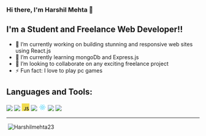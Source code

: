 ### Hi there, I'm Harshil Mehta 👋

## I'm a Student and Freelance Web Developer!!

- 🔭 I’m currently working on building stunning and responsive web sites using React.js
- 🌱 I’m currently learning mongoDb and Express.js
- 👯 I’m looking to collaborate on any exciting freelance project
- ⚡ Fun fact: I love to play pc games

## Languages and Tools:

<code><img height="20" src="https://cdn.vox-cdn.com/thumbor/HFwS18BH4dG7dl5kD37qHK2nemg=/0x2:580x389/1400x1050/filters:focal(0x2:580x389):format(jpeg)/cdn.vox-cdn.com/assets/979932/html5.jpeg"></code>
<code><img height="20" src="https://upload.wikimedia.org/wikipedia/commons/thumb/3/3d/CSS.3.svg/1200px-CSS.3.svg.png"></code>
<code><img height="20" src="https://raw.githubusercontent.com/github/explore/80688e429a7d4ef2fca1e82350fe8e3517d3494d/topics/javascript/javascript.png"></code>
<code><img height="20" src="https://upload.wikimedia.org/wikipedia/commons/thumb/d/d9/Node.js_logo.svg/1280px-Node.js_logo.svg.png"></code>
<code><img height="20" src="https://raw.githubusercontent.com/github/explore/80688e429a7d4ef2fca1e82350fe8e3517d3494d/topics/react/react.png"></code>
<code><img height="20" src="https://upload.wikimedia.org/wikipedia/commons/4/49/Redux.png"></code>
<code><img height="20" src="https://encrypted-tbn0.gstatic.com/images?q=tbn%3AANd9GcR0syl-pMTbiJQw4yW4R0Ll8A3a-K8jAw2M_Q&usqp=CAU"></code>

---

<p>&nbsp;<img align="center" src="https://github-readme-stats.vercel.app/api?username=Harshilmehta23&show_icons=true&locale=en" alt="Harshilmehta23" /></p>

[linkedin]: https://www.linkedin.com/in/harshil-mehta-437620145

